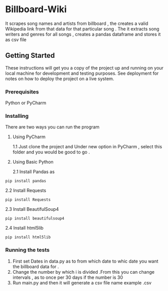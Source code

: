 # Billboard-Wiki

It scrapes song names and artists from billboard , the creates a valid Wikipedia link from that data for that particular song . The it extracts song writers and genres for all songs , creates a pandas dataframe and stores it as csv file

## Getting Started

These instructions will get you a copy of the project up and running on your local machine for development and testing purposes. See deployment for notes on how to deploy the project on a live system.

### Prerequisites

Python or PyCharm

### Installing

There are two ways you can run the program

1. Using PyCharm

   1.1 Just clone the project and Under new option in PyCharm , select this folder and you would be good to go .


2. Using Basic Python 
   
   2.1 Install Pandas as 

```
pip install pandas
```
   2.2 Install Requests

```
pip install Requests
```
   2.3  Install BeautifulSoup4

```
pip install beautifulsoup4
```
  
   2.4 Install html5lib
   
```
pip install html5lib
```


### Running the tests

1. First set Dates in data.py as to from which date to whic date you want the billboard data for .
2. Change the number by which i is divided .From this you can change intervals , as to once per 30 days if the number is 30
3. Run main.py and then it will generate a csv file name example .csv

